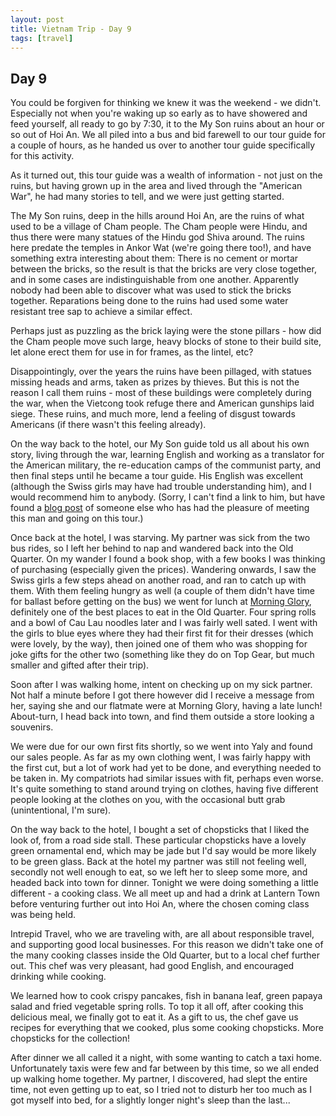 ```yaml
---
layout: post
title: Vietnam Trip - Day 9
tags: [travel]
---
```


## Day 9

You could be forgiven for thinking we knew it was the weekend - we didn't. Especially not when you're waking up so early as to have showered and feed yourself, all ready to go by 7:30, it to the My Son ruins about an hour or so out of Hoi An. We all piled into a bus and bid farewell to our tour guide for a couple of hours, as he handed us over to another tour guide specifically for this activity.

As it turned out, this tour guide was a wealth of information - not just on the ruins, but having grown up in the area and lived through the "American War", he had many stories to tell, and we were just getting started.

The My Son ruins, deep in the hills around Hoi An, are the ruins of what used to be a village of Cham people. The Cham people were Hindu, and thus there were many statues of the Hindu god Shiva around. The ruins here predate the temples in Ankor Wat (we're going there too!), and have something extra interesting about them: There is no cement or mortar between the bricks, so the result is that the bricks are very close together, and in some cases are indistinguishable from one another. Apparently nobody had been able to discover what was used to stick the bricks together. Reparations being done to the ruins had used some water resistant tree sap to achieve a similar effect.

Perhaps just as puzzling as the brick laying were the stone pillars - how did the Cham people move such large, heavy blocks of stone to their build site, let alone  erect them for use in for frames, as the lintel, etc?

Disappointingly, over the years the ruins have been pillaged, with statues missing heads and arms, taken as prizes by thieves. But this is not the reason I call them ruins - most of these buildings were completely during the war, when the Vietcong took refuge there and American gunships laid siege. These ruins, and much more, lend a feeling of disgust towards Americans (if there wasn't this feeling already).

On the way back to the hotel, our My Son guide told us all about his own story, living through the war, learning English and working as a translator for the American military, the re-education camps of the communist party, and then final steps until he became a tour guide. His English was excellent (although the Swiss girls may have had trouble understanding him), and I would recommend him to anybody. (Sorry, I can't find a link to him, but have found a [blog post]( http://mukavitz.wordpress.com/2013/06/30/indochine-part-viii-the-cham-ruins-and-mr-van/ ) of someone else who has had the pleasure of meeting this man and going on this tour.)

Once back at the hotel, I was starving. My partner was sick from the two bus rides, so I left her behind to nap and wandered back into the Old Quarter. On my wander I found a book shop, with a few books I was thinking of purchasing (especially given the prices). Wandering onwards, I saw the Swiss girls a few steps ahead on another road, and ran to catch up with them. With them feeling hungry as well (a couple of them didn't have time for ballast before getting on the bus) we went for lunch at [Morning Glory]( http://www.tripadvisor.com/Restaurant_Review-g298082-d1487249-Reviews-Morning_Glory_Restaurant-Hoi_An_Quang_Nam_Province.html ), definitely one of the best places to eat in the Old Quarter. Four spring rolls and a bowl of Cau Lau noodles later and I was fairly well sated. I went with the girls to blue eyes where they had their first fit for their dresses (which were lovely, by the way), then joined one of them who was shopping for joke gifts for the other two (something like they do on Top Gear, but much smaller and gifted after their trip).

Soon after I was walking home, intent on checking up on my sick partner. Not half a minute before I got there however did I receive a message from her, saying she and our flatmate were at Morning Glory, having a late lunch! About-turn, I head back into town, and find them outside a store looking a souvenirs.

We were due for our own first fits shortly, so we went into Yaly and found our sales people. As far as my own clothing went, I was fairly happy with the first cut, but a lot of work had yet to be done, and everything needed to be taken in. My compatriots had similar issues with fit, perhaps even worse. It's quite something to stand around trying on clothes, having five different people looking at the clothes on you, with the occasional butt grab (unintentional, I'm sure).

On the way back to the hotel, I bought a set of chopsticks that I liked the look of, from a road side stall. These particular chopsticks have a lovely green ornamental end, which may be jade but I'd say would be more likely to be green glass. Back at the hotel my partner was still not feeling well, secondly not well enough to eat, so we left her to sleep some more, and headed back into town for dinner. Tonight we were doing something a little different - a cooking class. We all meet up and had a drink at Lantern Town before venturing further out into Hoi An, where the chosen coming class was being held.

Intrepid Travel, who we are traveling with, are all about responsible travel, and supporting good local businesses. For this reason we didn't take one of the many cooking classes inside the Old Quarter, but to a local chef further out. This chef was very pleasant, had good English, and encouraged drinking while cooking.

We learned how to cook crispy pancakes, fish in banana leaf, green papaya salad and fried vegetable spring rolls. To top it all off, after cooking this delicious meal, we finally got to eat it. As a gift to us, the chef gave us recipes for everything that we cooked, plus some cooking chopsticks. More chopsticks for the collection!

After dinner we all called it a night, with some wanting to catch a taxi home. Unfortunately taxis were few and far between by this time, so we all ended up walking home together. My partner, I discovered, had slept the entire time, not even getting up to eat, so I tried not to disturb her too much as I got myself into bed, for a slightly longer night's sleep than the last...
